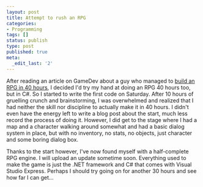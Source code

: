 ```yaml
---
layout: post
title: Attempt to rush an RPG
categories:
- Programming
tags: []
status: publish
type: post
published: true
meta:
  _edit_last: '2'
---
```

After reading an article on GameDev about a guy who managed to <a href="http://www.rampantgames.com/blog/2005/04/rpg-in-week.html">build an RPG in 40 hours</a>, I decided I'd try my hand at doing an RPG 40 hours too, but in C#. So I started to write the first code on Saturday. After 10 hours of gruelling crunch and brainstorming, I was overwhelmed and realized that I had neither the skill nor discipline to actually make it in 40 hours. I didn't even have the energy left to write a blog post about the start, much less record the process of doing it. However, I did get to the stage where I had a map and a character walking around somewhat and had a basic dialog system in place, but with no inventory, no stats, no objects, just character and some boring dialog box.

Thanks to the start however, I've now found myself with a half-complete RPG engine. I will upload an update sometime soon. Everything used to make the game is just the .NET framework and C# that comes with Visual Studio Express. Perhaps I should try going on for another 30 hours and see how far I can get...
